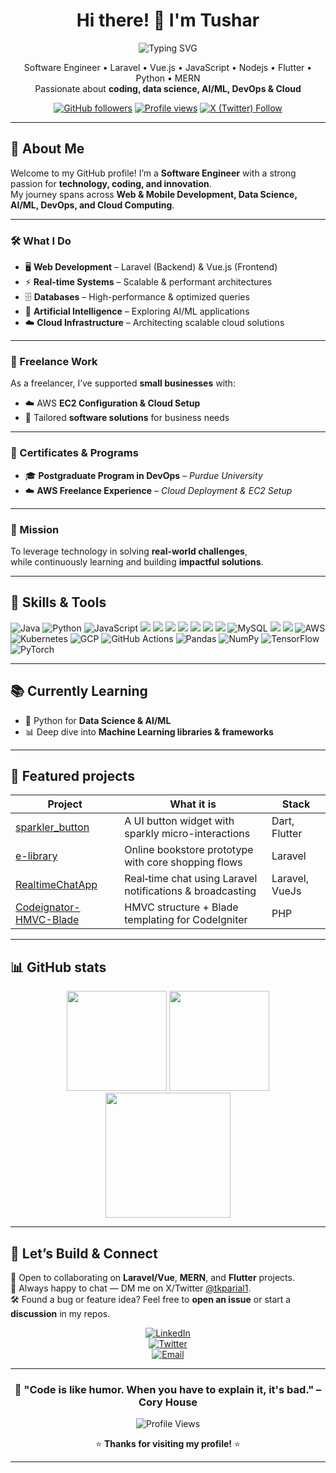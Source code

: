 <!-- Profile: tusharthe -->
<div align="center">

# Hi there! 👋 I'm Tushar

 <!--
  ![Typing SVG](https://readme-typing-svg.herokuapp.com?font=Fira+Code&pause=1000&color=36BCF7&center=true&vCenter=true&width=435&lines=Software+Engineer;Full+Stack+Developer;DevOps+Enthusiast;AI%2FML+Explorer;Cloud+Solutions+Architect)
   -->
![Typing SVG](https://readme-typing-svg.herokuapp.com?font=Fira+Code&pause=1000&color=36BCF7&center=true&vCenter=true&width=600&lines=🚀+Software+Engineer;🌐+Full+Stack+Developer;⚙️+DevOps+Enthusiast;🤖+AI%2FML+Explorer;☁️+Cloud+Solutions+Architect)


Software Engineer • Laravel • Vue.js • JavaScript • Nodejs • Flutter • Python • MERN <br> Passionate about **coding, data science, AI/ML, DevOps & Cloud**

[![GitHub followers](https://img.shields.io/github/followers/tusharthe?style=for-the-badge)](https://github.com/tusharthe)
[![Profile views](https://komarev.com/ghpvc/?username=tusharthe&style=for-the-badge&color=0e75b6)](#)
[![X (Twitter) Follow](https://img.shields.io/badge/follow-@tkparial1-1DA1F2?style=for-the-badge&logo=x)](https://twitter.com/tkparial1)

</div>

---
<!--
## ✨ About

- **Role:** Software Engineer focused on product-ready web and mobile experiences  
- **Strengths:** Laravel backends, Vue.js frontends, real-time features, performant databases  
- **Also build with:** MERN stack, Flutter, Cordova, Framework7  
- **I value:** Clean architecture, readable code, and delightful UX
-->

## 🚀 About Me  

Welcome to my GitHub profile! I’m a **Software Engineer** with a strong passion for **technology, coding, and innovation**.  
My journey spans across **Web & Mobile Development, Data Science, AI/ML, DevOps, and Cloud Computing**.  

---

### 🛠️ What I Do  
- 🖥️ **Web Development** – Laravel (Backend) & Vue.js (Frontend)  
- ⚡ **Real-time Systems** – Scalable & performant architectures  
- 🗄️ **Databases** – High-performance & optimized queries  
- 🤖 **Artificial Intelligence** – Exploring AI/ML applications  
- ☁️ **Cloud Infrastructure** – Architecting scalable cloud solutions  

---

### 💼 Freelance Work  
As a freelancer, I’ve supported **small businesses** with:  
- ☁️ AWS **EC2 Configuration & Cloud Setup**  
- 🔧 Tailored **software solutions** for business needs  

---

### 📜 Certificates & Programs  
- 🎓 **Postgraduate Program in DevOps** – *Purdue University*  
- ☁️ **AWS Freelance Experience** – *Cloud Deployment & EC2 Setup*  

---

### 🎯 Mission  
To leverage technology in solving **real-world challenges**,  
while continuously learning and building **impactful solutions**.  

---

## 🔧 Skills & Tools  

![Java](https://img.shields.io/badge/Java-007396?logo=java&logoColor=white) ![Python](https://img.shields.io/badge/Python-3776AB?logo=python&logoColor=white) ![JavaScript](https://img.shields.io/badge/JavaScript-F7DF1E?logo=javascript&logoColor=black) <img src="https://img.shields.io/badge/PHP-777BB4?logo=php&logoColor=fff" /> <img src="https://img.shields.io/badge/Laravel-FF2D20?logo=laravel&logoColor=fff" /> <img src="https://img.shields.io/badge/Vue.js-4FC08D?logo=vuedotjs&logoColor=fff" /> <img src="https://img.shields.io/badge/Node.js-339933?logo=nodedotjs&logoColor=fff" /> <img src="https://img.shields.io/badge/Flutter-02569B?logo=flutter&logoColor=fff" /> <img src="https://img.shields.io/badge/Cordova-E8E8E8?logo=apachecordova&logoColor=000" /> <img src="https://img.shields.io/badge/Webpack-8DD6F9?logo=webpack&logoColor=000" /> ![MySQL](https://img.shields.io/badge/MySQL-4479A1?logo=mysql&logoColor=fff) <img src="https://img.shields.io/badge/MongoDB-47A248?logo=mongodb&logoColor=fff" /> <img src="https://img.shields.io/badge/DevOps-2496ED?logo=docker&logoColor=fff" /> <img src="https://img.shields.io/badge/AWS-232F3E?logo=amazonaws&logoColor=fff" alt="AWS"/> ![Kubernetes](https://img.shields.io/badge/Kubernetes-%23326ce5.svg?style=for-the-badge&logo=kubernetes&logoColor=white) ![GCP](https://img.shields.io/badge/Google%20Cloud-4285F4?style=for-the-badge&logo=googlecloud&logoColor=white) ![GitHub Actions](https://img.shields.io/badge/GitHub%20Actions-%232671E5.svg?style=for-the-badge&logo=githubactions&logoColor=white) ![Pandas](https://img.shields.io/badge/Pandas-%23150458.svg?style=for-the-badge&logo=pandas&logoColor=white) ![NumPy](https://img.shields.io/badge/NumPy-%23013243.svg?style=for-the-badge&logo=numpy&logoColor=white) ![TensorFlow](https://img.shields.io/badge/TensorFlow-%23FF6F00.svg?style=for-the-badge&logo=TensorFlow&logoColor=white) ![PyTorch](https://img.shields.io/badge/PyTorch-%23EE4C2C.svg?style=for-the-badge&logo=PyTorch&logoColor=white)  

<!--
<div align="center">

### 💻 Programming Languages
![Javascript](https://img.shields.io/badge/C++-%2300599C.svg?style=for-the-badge&logo=c%2B%2B&logoColor=white)
![PHP](https://img.shields.io/badge/C%23-%23239120.svg?style=for-the-badge&logo=c-sharp&logoColor=white)
![Java](https://img.shields.io/badge/Java-%23ED8B00.svg?style=for-the-badge&logo=openjdk&logoColor=white)
![Python](https://img.shields.io/badge/Python-3670A0?style=for-the-badge&logo=python&logoColor=ffdd54)

### ☁️ Cloud Platforms
![AWS](https://img.shields.io/badge/AWS-%23FF9900.svg?style=for-the-badge&logo=amazon-aws&logoColor=white)
 

### 🚀 DevOps & Tools
![Docker](https://img.shields.io/badge/Docker-%230db7ed.svg?style=for-the-badge&logo=docker&logoColor=white)
![Kubernetes](https://img.shields.io/badge/Kubernetes-%23326ce5.svg?style=for-the-badge&logo=kubernetes&logoColor=white)
![Gitlab](https://img.shields.io/badge/GitHub%20Actions-%232671E5.svg?style=for-the-badge&logo=githubactions&logoColor=white)
![Terraform](https://img.shields.io/badge/Jenkins-%232C5263.svg?style=for-the-badge&logo=jenkins&logoColor=white)

### 📊 Data Science & AI/ML
![Pandas](https://img.shields.io/badge/Pandas-%23150458.svg?style=for-the-badge&logo=pandas&logoColor=white)
![NumPy](https://img.shields.io/badge/NumPy-%23013243.svg?style=for-the-badge&logo=numpy&logoColor=white)
![TensorFlow](https://img.shields.io/badge/TensorFlow-%23FF6F00.svg?style=for-the-badge&logo=TensorFlow&logoColor=white)
![PyTorch](https://img.shields.io/badge/PyTorch-%23EE4C2C.svg?style=for-the-badge&logo=PyTorch&logoColor=white)

</div>
-->

---

## 📚 Currently Learning  

- 🐍 Python for **Data Science & AI/ML**  
- 📊 Deep dive into **Machine Learning libraries & frameworks**  

---

## 🚀 Featured projects

| Project | What it is | Stack |
| --- | --- | --- |
| [sparkler_button](https://github.com/tusharthe/sparkler_button) | A UI button widget with sparkly micro-interactions | Dart, Flutter |
| [e-library](https://github.com/tusharthe/e-library) | Online bookstore prototype with core shopping flows | Laravel |
| [RealtimeChatApp](https://github.com/tusharthe/RealtimeChatApp) | Real‑time chat using Laravel notifications & broadcasting | Laravel, VueJs |
| [Codeignator-HMVC-Blade](https://github.com/tusharthe/Codeignator-HMVC-Blade) | HMVC structure + Blade templating for CodeIgniter | PHP |

<!--
>  Some private -->

---

## 📊 GitHub stats

<div align="center">
  <img height="160" src="https://github-readme-stats.vercel.app/api?username=tusharthe&show_icons=true&theme=transparent&hide_border=true" />
  <img height="160" src="https://github-readme-stats.vercel.app/api/top-langs/?username=tusharthe&layout=compact&theme=transparent&hide_border=true" />
  <br/>
  <img height="200" src="https://streak-stats.demolab.com?user=tusharthe&theme=transparent&hide_border=true" />
</div>

---

## 🤝 Let’s Build & Connect  

🚀 Open to collaborating on **Laravel/Vue**, **MERN**, and **Flutter** projects.  
💬 Always happy to chat — DM me on X/Twitter [@tkparial1](https://twitter.com/tkparial1).  
🛠️ Found a bug or feature idea? Feel free to **open an issue** or start a **discussion** in my repos.  

<div align="center">

[![LinkedIn](https://img.shields.io/badge/LinkedIn-%230077B5.svg?style=for-the-badge&logo=linkedin&logoColor=white)](https://www.linkedin.com/in/tushar-kanti-parial/)  
[![Twitter](https://img.shields.io/badge/Twitter-%231DA1F2.svg?style=for-the-badge&logo=Twitter&logoColor=white)](https://twitter.com/tkparial1)  
[![Email](https://img.shields.io/badge/Email-D14836?style=for-the-badge&logo=gmail&logoColor=white)](mailto:myemail+fromgithub@gmail.com)  

</div>

---

<div align="center">
  
  ### 🎯 "Code is like humor. When you have to explain it, it's bad." – Cory House
  
  ![Profile Views](https://komarev.com/ghpvc/?username=tusharthe&color=brightgreen&style=flat-square)
  
  ⭐️ **Thanks for visiting my profile!** ⭐️
  
</div>

---

